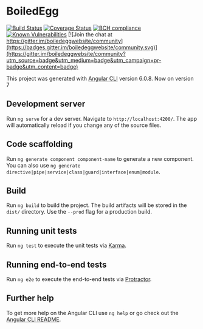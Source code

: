 # BoiledEgg

[![Build Status](https://travis-ci.com/caelinsutch/boiledegg.svg?branch=development)](https://travis-ci.com/caelinsutch/boiledegg) [![Coverage Status](https://coveralls.io/repos/github/caelinsutch/boiledegg/badge.svg?branch=master)](https://coveralls.io/github/caelinsutch/boiledegg?branch=master) [![BCH compliance](https://bettercodehub.com/edge/badge/caelinsutch/boiledegg?branch=master)](https://bettercodehub.com/) [![Known Vulnerabilities](https://snyk.io/test/github/caelinsutch/boiledegg/badge.svg?targetFile=package.json)](https://snyk.io/test/github/caelinsutch/boiledegg?targetFile=package.json) [![Join the chat at https://gitter.im/boiledeggwebsite/community](https://badges.gitter.im/boiledeggwebsite/community.svg)](https://gitter.im/boiledeggwebsite/community?utm_source=badge&utm_medium=badge&utm_campaign=pr-badge&utm_content=badge)

This project was generated with [Angular CLI](https://github.com/angular/angular-cli) version 6.0.8. Now on version 7

## Development server

Run `ng serve` for a dev server. Navigate to `http://localhost:4200/`. The app will automatically reload if you change any of the source files.

## Code scaffolding

Run `ng generate component component-name` to generate a new component. You can also use `ng generate directive|pipe|service|class|guard|interface|enum|module`.

## Build

Run `ng build` to build the project. The build artifacts will be stored in the `dist/` directory. Use the `--prod` flag for a production build.

## Running unit tests

Run `ng test` to execute the unit tests via [Karma](https://karma-runner.github.io).

## Running end-to-end tests

Run `ng e2e` to execute the end-to-end tests via [Protractor](http://www.protractortest.org/).

## Further help

To get more help on the Angular CLI use `ng help` or go check out the [Angular CLI README](https://github.com/angular/angular-cli/blob/master/README.md).
